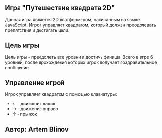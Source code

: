 ## Игра "Путешествие квадрата 2D"

Данная игра является 2D платформером, написанным на языке JavaScript. Игрок управляет квадратом, который должен преодолевать препятствия и достигать цели. 

## Цель игры

Цель игры - преодолеть все уровни и достичь финиша. Всего в игре 6 уровней, после прохождения которых игрок получает поздравительное сообщение.
## Управление игрой

Игрок управляет квадратом с помощью клавиатуры:

- ← - движение влево
- → - движение вправо
- ↑ - прыжок

## Автор: Artem Blinov
